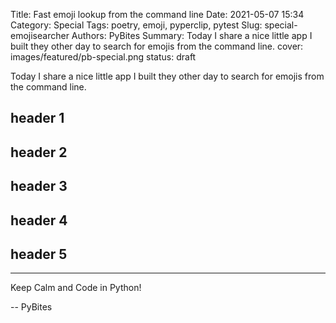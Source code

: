 Title: Fast emoji lookup from the command line
Date: 2021-05-07 15:34
Category: Special
Tags: poetry, emoji, pyperclip, pytest
Slug: special-emojisearcher
Authors: PyBites
Summary: Today I share a nice little app I built they other day to search for emojis from the command line.
cover: images/featured/pb-special.png
status: draft

Today I share a nice little app I built they other day to search for emojis from the command line.

## header 1


## header 2


## header 3


## header 4


## header 5




---

Keep Calm and Code in Python!

-- PyBites